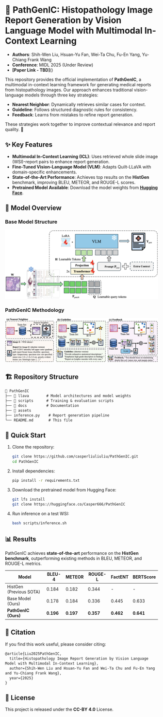 # 🏥 PathGenIC: Histopathology Image Report Generation by Vision Language Model with Multimodal In-Context Learning
- **Authors**: Shih-Wen Liu, Hsuan-Yu Fan, Wei-Ta Chu, Fu-En Yang, Yu-Chiang Frank Wang  
- **Conference**: MIDL 2025 (Under Review)  
- **[Paper Link - TBD]**()  

This repository provides the official implementation of **PathGenIC**, a multimodal in-context learning framework for generating medical reports from histopathology images. Our approach enhances traditional vision-language models through three key strategies:  

- **Nearest Neighbor**: Dynamically retrieves similar cases for context.  
- **Guideline**: Follows structured diagnostic rules for consistency.  
- **Feedback**: Learns from mistakes to refine report generation.  

These strategies work together to improve contextual relevance and report quality. 🚀

## ✨ Key Features  
- **Multimodal In-Context Learning (ICL)**: Uses retrieved whole slide image (WSI)-report pairs to enhance report generation.  
- **Fine-Tuned Vision-Language Model (VLM)**: Adapts Quilt-LLaVA with domain-specific enhancements.  
- **State-of-the-Art Performance**: Achieves top results on the **HistGen** benchmark, improving BLEU, METEOR, and ROUGE-L scores.  
- **Pretrained Model Available**: Download the model weights from **[Hugging Face](https://huggingface.co/Casper666/PathGenIC)**.  

## 🧠 Model Overview  

### **Base Model Structure**  
![Base Model](./assets/model_structure.png)  


### **PathGenIC Methodology**  
![Methodology](./assets/methodology.png)  


## 🏗️ Repository Structure  
```
📂 PathGenIC
├── 📂 llava        # Model architectures and model weights
├── 📂 scripts      # Training & evaluation scripts
├── 📂 docs         # Documentation
├── 📂 assets  
├── inference.py    # Report generation pipeline
└── README.md       # This file
```  

## 🚀 Quick Start  
1. Clone the repository:  
   ```bash
   git clone https://github.com/casperliuliuliu/PathGenIC.git
   cd PathGenIC
   ```
2. Install dependencies:  
   ```bash
   pip install -r requirements.txt
   ```
3. Download the pretrained model from Hugging Face:  
   ```bash
   git lfs install
   git clone https://huggingface.co/Casper666/PathGenIC
   ```
4. Run inference on a test WSI:  
   ```bash
   bash scripts/inference.sh
   ```  

## 📊 Results  
PathGenIC achieves **state-of-the-art** performance on the **HistGen benchmark**, outperforming existing methods in BLEU, METEOR, and ROUGE-L metrics.  

| Model | BLEU-4 | METEOR | ROUGE-L | FactENT | BERTScore
|--------|--------|--------|--------|--------|--------|  
| HistGen (Previous SOTA) | 0.184 | 0.182 | 0.344 | - | - |
| Base Model (Ours) | 0.178 | 0.184 | 0.336 | 0.445 | 0.633 |
| **PathGenIC (Ours)** | **0.196** | **0.197** | **0.357** | **0.462** | **0.641** |

## 📌 Citation  
If you find this work useful, please consider citing:  
```
@article{Liu2025PathGenIC,
  title={Histopathology Image Report Generation by Vision Language Model with Multimodal In-Context Learning},
  author={Shih-Wen Liu and Hsuan-Yu Fan and Wei-Ta Chu and Fu-En Yang and Yu-Chiang Frank Wang},
  year={2025}
}
```  

## 📝 License  
This project is released under the **CC-BY 4.0** License.  